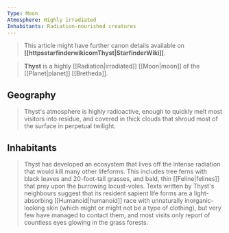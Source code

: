 ```yaml
---
Type: Moon
Atmosphere: Highly irradiated
Inhabitants: Radiation-nourished creatures
---
```






> This article might have further canon details available on **[[httpsstarfinderwikicomThyst|StarfinderWiki]]**.


> **Thyst** is a highly [[Radiation|irradiated]] [[Moon|moon]] of the [[Planet|planet]] [[Bretheda]].


## Geography

> Thyst's atmosphere is highly radioactive, enough to quickly melt most visitors into residue, and covered in thick clouds that shroud most of the surface in perpetual twilight.


## Inhabitants

> Thyst has developed an ecosystem that lives off the intense radiation that would kill many other lifeforms. This includes tree ferns with black leaves and 20-foot-tall grasses, and bald, thin [[Feline|felines]] that prey upon the burrowing locust-voles. Texts written by Thyst's neighbours suggest that its resident sapient life forms are a light-absorbing [[Humanoid|humanoid]] race with unnaturally inorganic-looking skin (which might or might not be a type of clothing), but very few have managed to contact them, and most visits only report of countless eyes glowing in the grass forests.








